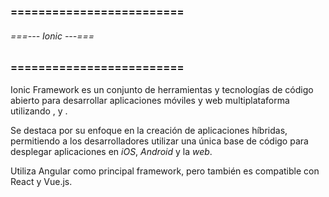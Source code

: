 ### ========================= ###
###### ===--- Ionic ---=== ######
### ========================= ###

Ionic Framework es un conjunto de herramientas y tecnologías de código abierto para desarrollar aplicaciones móviles y web multiplataforma utilizando [](HTML), [](CSS) y [](JavaScript).

Se destaca por su enfoque en la creación de aplicaciones híbridas, permitiendo a los desarrolladores utilizar una única base de código para desplegar aplicaciones en *iOS*, *Android* y la *web*.

Utiliza Angular como principal framework, pero también es compatible con React y Vue.js.